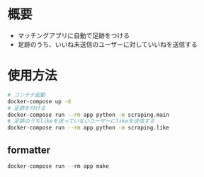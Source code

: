 # 概要
- マッチングアプリに自動で足跡をつける
- 足跡のうち、いいね未送信のユーザーに対していいねを送信する

# 使用方法

```bash
# コンテナ起動
docker-compose up -d
# 足跡を付ける
docker-compose run --rm app python -m scraping.main
# 足跡のうちlikeを送っていないユーザーにlikeを送信する
docker-compose run --rm app python -m scraping.like
```

## formatter
```python
docker-compose run --rm app make
```
